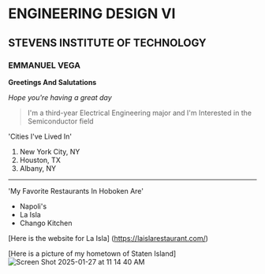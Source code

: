 # ENGINEERING DESIGN VI
## STEVENS INSTITUTE OF TECHNOLOGY 
### EMMANUEL VEGA

**Greetings And Salutations**

*Hope you're having a great day*
> I'm a third-year Electrical Engineering major
> and I'm Interested in the Semiconductor field

'Cities I've Lived In'

1. New York City, NY
2. Houston, TX
3. Albany, NY
   
---

'My Favorite Restaurants In Hoboken Are'

- Napoli's
- La Isla
- Chango Kitchen

[Here is the website for La Isla] (https://laislarestaurant.com/)

[Here is a picture of my hometown of Staten Island] ![Screen Shot 2025-01-27 at 11 14 40 AM](https://github.com/user-attachments/assets/c14655b1-9c6f-479b-aebc-caf32fad2d7b)
